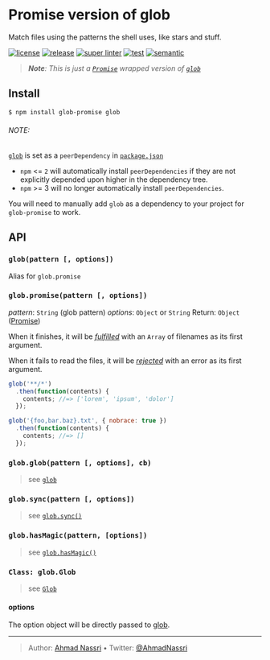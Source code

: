 # Promise version of glob

Match files using the patterns the shell uses, like stars and stuff.

[![license][license-img]][license-url]
[![release][release-img]][release-url]
[![super linter][super-linter-img]][super-linter-url]
[![test][test-img]][test-url]
[![semantic][semantic-img]][semantic-url]

> ***Note**: This is just a [`Promise`](http://promisesaplus.com/) wrapped version of [`glob`](https://github.com/isaacs/node-glob)*

## Install

``` bash
$ npm install glob-promise glob
```

###### NOTE:

[`glob`](https://github.com/isaacs/node-glob) is set as a `peerDependency` in [`package.json`](package.json)

-   `npm` &lt;= `2` will automatically install `peerDependencies` if they are not explicitly depended upon higher in the dependency tree.
-   `npm` &gt;= 3 will no longer automatically install `peerDependencies`.

You will need to manually add `glob` as a dependency to your project for `glob-promise` to work.

## API

### `glob(pattern [, options])`

Alias for `glob.promise`

### `glob.promise(pattern [, options])`

*pattern*: `String` (glob pattern)
*options*: `Object` or `String`
Return: `Object` ([Promise](http://promisesaplus.com/))

When it finishes, it will be [*fulfilled*](http://promisesaplus.com/#point-26) with an `Array` of filenames as its first argument.

When it fails to read the files, it will be [*rejected*](http://promisesaplus.com/#point-30) with an error as its first argument.

``` js
glob('**/*')
  .then(function(contents) {
    contents; //=> ['lorem', 'ipsum', 'dolor']
  });

glob('{foo,bar.baz}.txt', { nobrace: true })
  .then(function(contents) {
    contents; //=> []
  });
```

### `glob.glob(pattern [, options], cb)`

> see [`glob`](https://github.com/isaacs/node-glob#globpattern-options-cb)

### `glob.sync(pattern [, options])`

> see [`glob.sync()`](https://github.com/isaacs/node-glob#globsyncpattern-options)

### `glob.hasMagic(pattern, [options])`

> see [`glob.hasMagic()`](https://github.com/isaacs/node-glob#globhasmagicpattern-options)

### `Class: glob.Glob`

> see [`Glob`](https://github.com/isaacs/node-glob#class-globglob)

#### options

The option object will be directly passed to [glob](https://github.com/isaacs/node-glob#options).

----
> Author: [Ahmad Nassri](https://www.ahmadnassri.com/) &bull;
> Twitter: [@AhmadNassri](https://twitter.com/AhmadNassri)

[license-url]: LICENSE
[license-img]: https://badgen.net/github/license/ahmadnassri/node-glob-promise

[release-url]: https://github.com/ahmadnassri/node-glob-promise/releases
[release-img]: https://badgen.net/github/release/ahmadnassri/node-glob-promise

[super-linter-url]: https://github.com/ahmadnassri/node-glob-promise/actions?query=workflow%3Asuper-linter
[super-linter-img]: https://github.com/ahmadnassri/node-glob-promise/workflows/super-linter/badge.svg

[test-url]: https://github.com/ahmadnassri/node-glob-promise/actions?query=workflow%3Atest
[test-img]: https://github.com/ahmadnassri/node-glob-promise/workflows/test/badge.svg

[semantic-url]: https://github.com/ahmadnassri/node-glob-promise/actions?query=workflow%3Arelease
[semantic-img]: https://badgen.net/badge/📦/semantically%20released/blue

